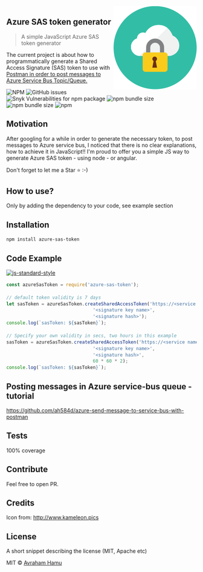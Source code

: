 <img src="pictures/icon.svg" align="right" />

## Azure SAS token generator
> A simple JavaScript Azure SAS token generator


The current project is about how to programmatically generate a Shared Access Signature (SAS) token to use with <a href="https://github.com/ah584d/azure-send-message-to-service-bus-with-postman">Postman in order to post messages to Azure Service Bus Topic/Queue.</a>

![NPM](https://img.shields.io/npm/l/azure-sas-token) ![GitHub issues](https://img.shields.io/github/issues-raw/ah584d/azure-sas-token) ![Snyk Vulnerabilities for npm package](https://img.shields.io/snyk/vulnerabilities/npm/azure-sas-token) ![npm bundle size](https://img.shields.io/bundlephobia/minzip/azure-sas-token) ![npm bundle size](https://img.shields.io/bundlephobia/min/azure-sas-token) ![npm](https://img.shields.io/npm/dt/azure-sas-token)

## Motivation
After googling for a while in order to generate the necessary token, to post messages to Azure service bus, I noticed that there is no clear explanations, how to achieve it in JavaScript!!
I'm proud to offer you a simple JS way to generate Azure SAS token - using node - or angular.

Don't forget to let me a Star &#11088; :-)
 
## How to use?
Only by adding the dependency to your code, see example section

## Installation
```sh
npm install azure-sas-token
```

## Code Example
[![js-standard-style](https://img.shields.io/badge/code%20style-standard-brightgreen.svg?style=flat)](https://github.com/feross/standard)
```javascript
const azureSasToken = require('azure-sas-token');

// default token validity is 7 days
let sasToken = azureSasToken.createSharedAccessToken('https://<service namespace>.servicebus.windows.net/<topic name or queue>',
								'<signature key name>',
								'<signature hash>');
console.log(`sasToken: ${sasToken}`);

// Specify your own validity in secs, two hours in this example
sasToken = azureSasToken.createSharedAccessToken('https://<service namespace>.servicebus.windows.net/<topic name or queue>',
								'<signature key name>',
								'<signature hash>', 
								60 * 60 * 2);
console.log(`sasToken: ${sasToken}`);
```

## Posting messages in Azure service-bus queue - tutorial
https://github.com/ah584d/azure-send-message-to-service-bus-with-postman

## Tests
100% coverage

## Contribute
Feel free to open PR.

## Credits
Icon from: http://www.kameleon.pics

## License
A short snippet describing the license (MIT, Apache etc)

MIT © [Avraham Hamu]()
